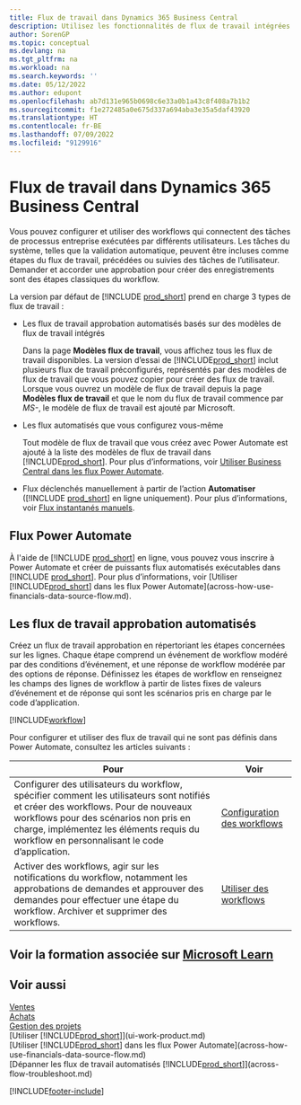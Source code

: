 ```yaml
---
title: Flux de travail dans Dynamics 365 Business Central
description: Utilisez les fonctionnalités de flux de travail intégrées pour configurer des flux de travail approbation afin de compléter les flux de travail automatisés basés sur Power Automate. Vous pouvez configurer des étapes pour affecter des tâches à différentes personnes dans le cadre des différentes tâches de processus métier.
author: SorenGP
ms.topic: conceptual
ms.devlang: na
ms.tgt_pltfrm: na
ms.workload: na
ms.search.keywords: ''
ms.date: 05/12/2022
ms.author: edupont
ms.openlocfilehash: ab7d131e965b0698c6e33a0b1a43c8f408a7b1b2
ms.sourcegitcommit: f1e272485a0e675d337a694aba3e35a5daf43920
ms.translationtype: HT
ms.contentlocale: fr-BE
ms.lasthandoff: 07/09/2022
ms.locfileid: "9129916"
---
```

# <a name="workflows-in-dynamics-365-business-central"></a>Flux de travail dans Dynamics 365 Business Central

Vous pouvez configurer et utiliser des workflows qui connectent des tâches de processus entreprise exécutées par différents utilisateurs. Les tâches du système, telles que la validation automatique, peuvent être incluses comme étapes du flux de travail, précédées ou suivies des tâches de l’utilisateur. Demander et accorder une approbation pour créer des enregistrements sont des étapes classiques du workflow.  

La version par défaut de [!INCLUDE [prod_short](includes/prod_short.md)] prend en charge 3 types de flux de travail :

* Les flux de travail approbation automatisés basés sur des modèles de flux de travail intégrés  

  Dans la page **Modèles flux de travail**, vous affichez tous les flux de travail disponibles. La version d’essai de [!INCLUDE[prod_short](includes/prod_short.md)] inclut plusieurs flux de travail préconfigurés, représentés par des modèles de flux de travail que vous pouvez copier pour créer des flux de travail. Lorsque vous ouvrez un modèle de flux de travail depuis la page **Modèles flux de travail** et que le nom du flux de travail commence par *MS-*, le modèle de flux de travail est ajouté par Microsoft.  
* Les flux automatisés que vous configurez vous-même  

  Tout modèle de flux de travail que vous créez avec Power Automate est ajouté à la liste des modèles de flux de travail dans [!INCLUDE[prod_short](includes/prod_short.md)]. Pour plus d’informations, voir [Utiliser Business Central dans les flux Power Automate](across-how-use-financials-data-source-flow.md).  
* Flux déclenchés manuellement à partir de l’action **Automatiser** ([!INCLUDE [prod_short](includes/prod_short.md)] en ligne uniquement). Pour plus d’informations, voir [Flux instantanés manuels](across-how-use-financials-data-source-flow.md#manual-instant-flows).  

## <a name="power-automate-flows"></a>Flux Power Automate

À l'aide de [!INCLUDE [prod_short](includes/prod_short.md)] en ligne, vous pouvez vous inscrire à Power Automate et créer de puissants flux automatisés exécutables dans [!INCLUDE [prod_short](includes/prod_short.md)]. Pour plus d’informations, voir [Utiliser [!INCLUDE[prod_short](includes/prod_short.md)] dans les flux Power Automate](across-how-use-financials-data-source-flow.md).  

## <a name="automated-approval-workflows"></a>Les flux de travail approbation automatisés

Créez un flux de travail approbation en répertoriant les étapes concernées sur les lignes. Chaque étape comprend un événement de workflow modéré par des conditions d’événement, et une réponse de workflow modérée par des options de réponse. Définissez les étapes de workflow en renseignez les champs des lignes de workflow à partir de listes fixes de valeurs d’événement et de réponse qui sont les scénarios pris en charge par le code d’application.  

[!INCLUDE[workflow](includes/workflow.md)]

Pour configurer et utiliser des flux de travail qui ne sont pas définis dans Power Automate, consultez les articles suivants :  

|**Pour**|**Voir**|  
|------------|-------------|  
|Configurer des utilisateurs du workflow, spécifier comment les utilisateurs sont notifiés et créer des workflows. Pour de nouveaux workflows pour des scénarios non pris en charge, implémentez les éléments requis du workflow en personnalisant le code d’application.|[Configuration des workflows](across-set-up-workflows.md)|  
|Activer des workflows, agir sur les notifications du workflow, notamment les approbations de demandes et approuver des demandes pour effectuer une étape du workflow. Archiver et supprimer des workflows.|[Utiliser des workflows](across-use-workflows.md)|  

## <a name="see-related-training-at-microsoft-learn"></a>Voir la formation associée sur [Microsoft Learn](/learn/modules/create-workflows/)

## <a name="see-also"></a>Voir aussi

[Ventes](sales-manage-sales.md)  
[Achats](purchasing-manage-purchasing.md)  
[Gestion des projets](projects-manage-projects.md)  
[Utiliser [!INCLUDE[prod_short](includes/prod_short.md)]](ui-work-product.md)  
[Utiliser [!INCLUDE[prod_short](includes/prod_short.md)] dans les flux Power Automate](across-how-use-financials-data-source-flow.md)  
[Dépanner les flux de travail automatisés [!INCLUDE[prod_short](includes/prod_short.md)]](across-flow-troubleshoot.md)  


[!INCLUDE[footer-include](includes/footer-banner.md)]